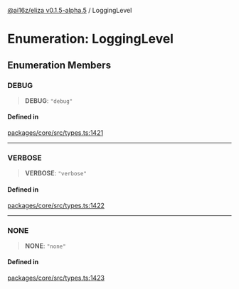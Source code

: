 [@ai16z/eliza v0.1.5-alpha.5](../index.md) / LoggingLevel

# Enumeration: LoggingLevel

## Enumeration Members

### DEBUG

> **DEBUG**: `"debug"`

#### Defined in

[packages/core/src/types.ts:1421](https://github.com/roschler/eliza/blob/main/packages/core/src/types.ts#L1421)

***

### VERBOSE

> **VERBOSE**: `"verbose"`

#### Defined in

[packages/core/src/types.ts:1422](https://github.com/roschler/eliza/blob/main/packages/core/src/types.ts#L1422)

***

### NONE

> **NONE**: `"none"`

#### Defined in

[packages/core/src/types.ts:1423](https://github.com/roschler/eliza/blob/main/packages/core/src/types.ts#L1423)

